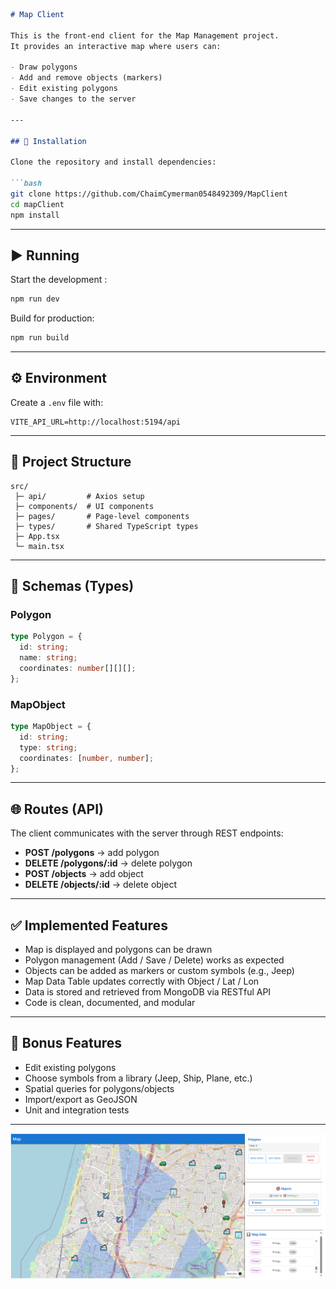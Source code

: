 ```markdown
# Map Client

This is the front-end client for the Map Management project.  
It provides an interactive map where users can:

- Draw polygons
- Add and remove objects (markers)
- Edit existing polygons
- Save changes to the server

---

## 🚀 Installation

Clone the repository and install dependencies:

```bash
git clone https://github.com/ChaimCymerman0548492309/MapClient
cd mapClient
npm install
```

---

## ▶️ Running

Start the development :

```bash
npm run dev
```

Build for production:

```bash
npm run build
```

---

## ⚙️ Environment

Create a `.env` file with:

```
VITE_API_URL=http://localhost:5194/api
```

---

## 📂 Project Structure

```
src/
 ├─ api/         # Axios setup
 ├─ components/  # UI components
 ├─ pages/       # Page-level components
 ├─ types/       # Shared TypeScript types
 ├─ App.tsx
 └─ main.tsx
```

---

## 📐 Schemas (Types)

### Polygon

```ts
type Polygon = {
  id: string;
  name: string;
  coordinates: number[][][];
};
```

### MapObject

```ts
type MapObject = {
  id: string;
  type: string;
  coordinates: [number, number];
};
```

---

## 🌐 Routes (API)

The client communicates with the server through REST endpoints:

* **POST /polygons** → add polygon
* **DELETE /polygons/:id** → delete polygon
* **POST /objects** → add object
* **DELETE /objects/:id** → delete object

---

## ✅ Implemented Features

* Map is displayed and polygons can be drawn
* Polygon management (Add / Save / Delete) works as expected
* Objects can be added as markers or custom symbols (e.g., Jeep)
* Map Data Table updates correctly with Object / Lat / Lon
* Data is stored and retrieved from MongoDB via RESTful API
* Code is clean, documented, and modular

---

## 🎁 Bonus Features

* Edit existing polygons
* Choose symbols from a library (Jeep, Ship, Plane, etc.)
* Spatial queries for polygons/objects
* Import/export as GeoJSON
* Unit and integration tests

---

![Map Preview](ing.png)
```